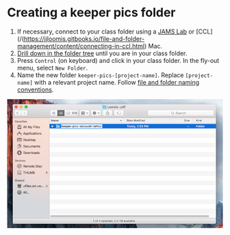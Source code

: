 # Creating a keeper pics folder

1. If necessary, connect to your class folder using a [JAMS Lab](https://jjloomis.gitbooks.io/file-and-folder-management/content/connecting-in-jams-lab.html) or [CCL](/(https://jjloomis.gitbooks.io/file-and-folder-management/content/connecting-in-ccl.html) Mac.
2. [Drill down in the folder tree](https://jjloomis.gitbooks.io/file-and-folder-management/content/navigating-folder-tree.html) until you are in your class folder.
3. Press `Control` \(on keyboard\) and click in your class folder. In the fly-out menu, select `New Folder`.
4. Name the new folder `keeper-pics-[project-name]`. Replace `[project-name]` with a relevant project name. Follow [file and folder naming conventions](https://jjloomis.gitbooks.io/file-and-folder-management/content/file-and-folder-naming-conventions.html).

![](/assets/soundslides-keeper-pics-folder.png)

